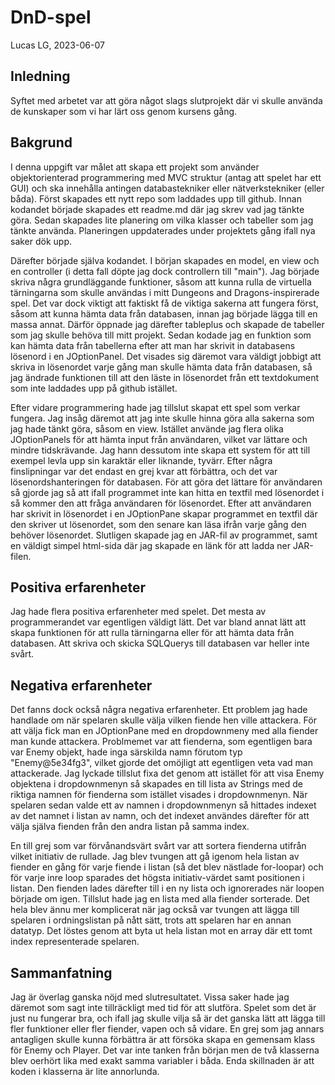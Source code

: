 # DnD-spel

Lucas LG, 2023-06-07

## Inledning

Syftet med arbetet var att göra något slags slutprojekt där vi skulle använda de kunskaper som vi har lärt oss genom kursens gång.

## Bakgrund

I denna uppgift var målet att skapa ett projekt som använder objektorienterad programmering med MVC struktur (antag att spelet har ett GUI) och ska innehålla antingen databastekniker eller nätverkstekniker (eller båda).
Först skapades ett nytt repo som laddades upp till github. Innan kodandet började skapades ett readme.md där jag skrev vad jag tänkte göra.
Sedan skapades lite planering om vilka klasser och tabeller som jag tänkte använda. Planeringen uppdaterades under projektets gång ifall nya saker dök upp.

Därefter började själva kodandet. I början skapades en model, en view och en controller (i detta fall döpte jag dock controllern till "main"). 
Jag började skriva några grundläggande funktioner, såsom att kunna rulla de virtuella tärningarna som skulle användas i mitt Dungeons and Dragons-inspirerade spel.
Det var dock viktigt att faktiskt få de viktiga sakerna att fungera först, såsom att kunna hämta data från databasen, innan jag började lägga till en massa annat.
Därför öppnade jag därefter tableplus och skapade de tabeller som jag skulle behöva till mitt projekt. 
Sedan kodade jag en funktion som kan hämta data från tabellerna efter att man har skrivit in databasens lösenord i en JOptionPanel.
Det visades sig däremot vara väldigt jobbigt att skriva in lösenordet varje gång man skulle hämta data från databasen, så jag ändrade funktionen till att den läste in lösenordet från ett textdokument som inte laddades upp på github istället.

Efter vidare programmering hade jag tillslut skapat ett spel som verkar fungera. 
Jag insåg däremot att jag inte skulle hinna göra alla sakerna som jag hade tänkt göra, såsom en view.
Istället använde jag flera olika JOptionPanels för att hämta input från användaren, vilket var lättare och mindre tidskrävande.
Jag hann dessutom inte skapa ett system för att till exempel levla upp sin karaktär eller liknande, tyvärr.
Efter några finslipningar var det endast en grej kvar att förbättra, och det var lösenordshanteringen för databasen.
För att göra det lättare för användaren så gjorde jag så att ifall programmet inte kan hitta en textfil med lösenordet i så kommer den att fråga användaren för lösenordet.
Efter att användaren har skrivit in lösenordet i en JOptionPane skapar programmet en textfil där den skriver ut lösenordet, som den senare kan läsa ifrån varje gång den behöver lösenordet.
Slutligen skapade jag en JAR-fil av programmet, samt en väldigt simpel html-sida där jag skapade en länk för att ladda ner JAR-filen.

## Positiva erfarenheter

Jag hade flera positiva erfarenheter med spelet. 
Det mesta av programmerandet var egentligen väldigt lätt. 
Det var bland annat lätt att skapa funktionen för att rulla tärningarna eller för att hämta data från databasen.
Att skriva och skicka SQLQuerys till databasen var heller inte svårt.

## Negativa erfarenheter

Det fanns dock också några negativa erfarenheter. 
Ett problem jag hade handlade om när spelaren skulle välja vilken fiende hen ville attackera.
För att välja fick man en JOptionPane med en dropdownmeny med alla fiender man kunde attackera. 
Problmemet var att fienderna, som egentligen bara var Enemy objekt, hade inga särskilda namn förutom typ "Enemy@5e34fg3", vilket gjorde det omöjligt att egentligen veta vad man attackerade.
Jag lyckade tillslut fixa det genom att istället för att visa Enemy objektena i dropdownmenyn så skapades en till lista av Strings med de riktiga namnen för fienderna som istället visades i dropdownmenyn.
När spelaren sedan valde ett av namnen i dropdownmenyn så hittades indexet av det namnet i listan av namn, och det indexet användes därefter för att välja själva fienden från den andra listan på samma index.

En till grej som var förvånandsvärt svårt var att sortera fienderna utifrån vilket initiativ de rullade. 
Jag blev tvungen att gå igenom hela listan av fiender en gång för varje fiende i listan (så det blev nästlade for-loopar) och för varje inre loop sparades det högsta initiativ-värdet samt positionen i listan.
Den fienden lades därefter till i en ny lista och ignorerades när loopen började om igen. Tillslut hade jag en lista med alla fiender sorterade.
Det hela blev ännu mer komplicerat när jag också var tvungen att lägga till spelaren i ordningslistan på nått sätt, trots att spelaren har en annan datatyp.
Det löstes genom att byta ut hela listan mot en array där ett tomt index representerade spelaren.

## Sammanfatning

Jag är överlag ganska nöjd med slutresultatet. 
Vissa saker hade jag däremot som sagt inte tillräckligt med tid för att slutföra.
Spelet som det är just nu fungerar bra, och ifall jag skulle vilja så är det ganska lätt att lägga till fler funktioner eller fler fiender, vapen och så vidare.
En grej som jag annars antagligen skulle kunna förbättra är att försöka skapa en gemensam klass för Enemy och Player.
Det var inte tanken från början men de två klasserna blev oerhört lika med exakt samma variabler i båda.
Enda skillnaden är att koden i klasserna är lite annorlunda.